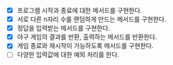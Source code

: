 - [x] 프로그램 시작과 종료에 대한 메서드를 구현한다.
- [x] 서로 다른 n자리 수를 랜덤하게 만드는 메서드를 구현한다.
- [x] 정답을 입력받는 메서드를 구현한다.
- [x] 야구 게임의 결과를 반환, 출력하는 메서드를 반환한다.
- [x] 게임 종료와 재시작이 가능하도록 메서드를 구현한다.
- [ ] 다양한 입력값에 대한 예외 처리를 한다.
